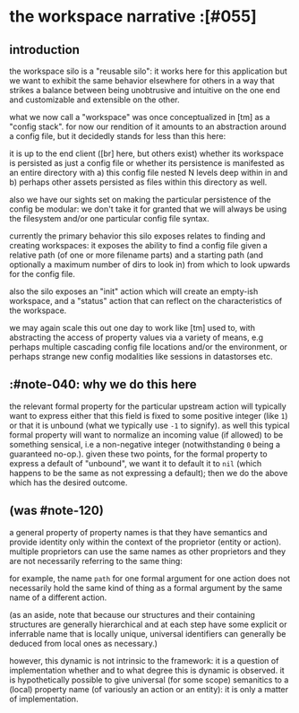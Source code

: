 # the workspace narrative :[#055]


## introduction

the workspace silo is a "reusable silo": it works here for this
application but we want to exhibit the same behavior elsewhere for
others in a way that strikes a balance between being unobtrusive and
intuitive on the one end and customizable and extensible on the other.

what we now call a "workspace" was once conceptualized in [tm] as a
"config stack". for now our rendition of it amounts to an abstraction
around a config file, but it decidedly stands for less than this here:

it is up to the end client ([br] here, but others exist) whether its
workspace is persisted as just a config file or whether its persistence
is manifested as an entire directory with a) this config file nested N
levels deep within in and b) perhaps other assets persisted as files
within this directory as well.

also we have our sights set on making the particular persistence of the
config be modular: we don't take it for granted that we will always be
using the filesystem and/or one particular config file syntax.

currently the primary behavior this silo exposes relates to finding and
creating workspaces: it exposes the ability to find a config file given
a relative path (of one or more filename parts) and a starting path (and
optionally a maximum number of dirs to look in) from which to look
upwards for the config file.

also the silo exposes an "init" action which will create an empty-ish
workspace, and a "status" action that can reflect on the characteristics
of the workspace.

we may again scale this out one day to work like [tm] used to, with
abstracting the access of property values via a variety of means, e.g
perhaps multiple cascading config file locations and/or the environment,
or perhaps strange new config modalities like sessions in datastorses etc.




## :#note-040: why we do this here

the relevant formal property for the particular
upstream action will typically want to express either that this field
is fixed to some positive integer (like `1`) or that it is unbound (what
we typically use `-1` to signify). as well this typical formal property
will want to normalize an incoming value (if allowed) to be something
sensical, i.e a non-negative integer (notwithstanding `0` being a
guaranteed no-op.). given these two points, for the formal property
to express a default of "unbound", we want it to default it to `nil`
(which happens to be the same as not expressing a default); then we
do the above which has the desired outcome.




## (was #note-120)

a general property of property names is that they have semantics and
provide identity only within the context of the proprietor (entity or
action). multiple proprietors can use the same names as other
proprietors and they are not necessarily referring to the same thing:

for example, the name `path` for one formal argument for one action does
not necessarily hold the same kind of thing as a formal argument by the
same name of a different action.

(as an aside, note that because our structures and their containing
structures are generally hierarchical and at each step have some explicit
or inferrable name that is locally unique, universal identifiers can
generally be deduced from local ones as necessary.)

however, this dynamic is not intrinsic to the framework: it is a
question of implementation whether and to what degree this is dynamic is
observed. it is hypothetically possible to give universal (for some scope)
semanitics to a (local) property name (of variously an action or an entity):
it is only a matter of implementation.

